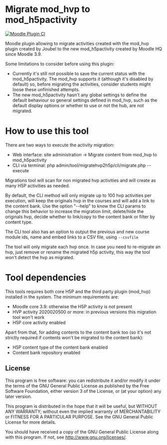 # Migrate mod_hvp to mod_h5pactivity #

[![Moodle Plugin CI](https://github.com/moodlehq/moodle-tool_migratehvp2h5p/actions/workflows/ci.yml/badge.svg)](https://github.com/moodlehq/moodle-tool_migratehvp2h5p/actions/workflows/ci.yml)


Moodle plugin allowing to migrate activities created with the mod_hvp plugin created by Joubel to the new mod_h5pactivity created by Moodle HQ since Moodle 3.9.

Some limitations to consider before using this plugin:

* Currently it's still not possible to save the current status with the mod_h5pactivity. The mod_hvp supports it (although it's disabled by default) so, before migrating the activities, consider students might loose these unfinished attempts.
* The new mod_h5pactivity hasn't any global settings to define the default behaviour so general settings defined in mod_hvp, such as the default display options or whether to use or not the hub, are not migrated.

# How to use this tool #

There are two ways to execute the activity migration:

* Web interface: site administration -> Migrate content from mod_hvp to mod_h5pactivity
* CLI via terminal: php admin/tool/migratehvp2h5p/cli/migrate.php --execute

Migrations tool will scan for non migrated hvp activities and will create as many H5P activities as needed.

By default, the CLI method will only migrate up to 100 hvp activities per execution, will keep the originals hvp in the courses and will add a link to the content bank. Use the option "--help" to know the CLI params to change this behavior to increase the migration limit, delete/hide the originals hvp, decide whether to link/copy to the content bank or filter by content type.

The CLI tool also has an option to output the previous and new course module ids, name and embed links to a CSV file, using `--csvfile`

The tool will only migrate each hvp once. In case you need to re-migrate an hvp, just remove or rename the migrated h5p activity, this way the tool won't detect the hvp as migrated.

# Tool dependencies #

This tools requires both core H5P and the third party plugin (mod_hvp) installed in the system. The minimum requirements are:

* Moodle core 3.9: otherwise the H5P activity is not present
* HVP activity 2020020500 or more: in previous versions this migration tool won't work
* H5P core activity enabled

Apart from that, for adding contents to the content bank too (so it's not strictly required if contents won't be migrated to the content bank):

* H5P content type of the content bank enabled
* Content bank repository enabled

## License ##

This program is free software: you can redistribute it and/or modify it under
the terms of the GNU General Public License as published by the Free Software
Foundation, either version 3 of the License, or (at your option) any later
version.

This program is distributed in the hope that it will be useful, but WITHOUT ANY
WARRANTY; without even the implied warranty of MERCHANTABILITY or FITNESS FOR A
PARTICULAR PURPOSE.  See the GNU General Public License for more details.

You should have received a copy of the GNU General Public License along with
this program.  If not, see <http://www.gnu.org/licenses/>.
